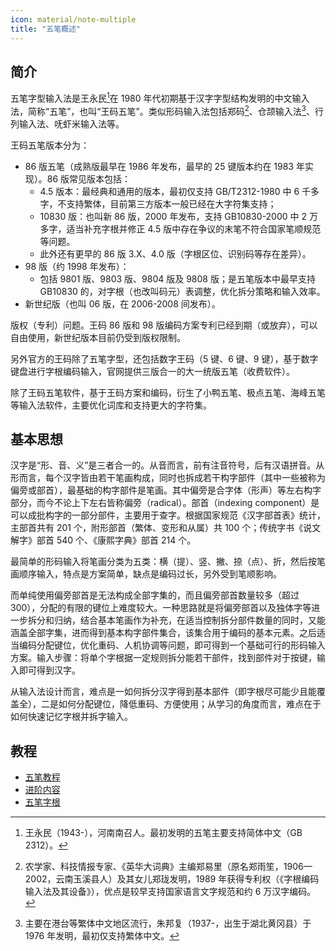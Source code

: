 ```yaml
---
icon: material/note-multiple
title: "五笔概述"
---
```


## 简介

五笔字型输入法是王永民[^1]在 1980 年代初期基于汉字字型结构发明的中文输入法，简称“五笔”，也叫“王码五笔”。类似形码输入法包括郑码[^2]、仓颉输入法[^3]、行列输入法、呒虾米输入法等。

[^1]: 王永民（1943-），河南南召人。最初发明的五笔主要支持简体中文（GB 2312）。
[^2]: 农学家、科技情报专家、《英华大词典》主编郑易里（原名郑雨笙，1906—2002，云南玉溪县人）及其女儿郑珑发明，1989 年获得专利权（《字根编码输入法及其设备》），优点是较早支持国家语言文字规范和约 6 万汉字编码。
[^3]: 主要在港台等繁体中文地区流行，朱邦复（1937-，出生于湖北黄冈县）于 1976 年发明，最初仅支持繁体中文。

王码五笔版本分为：

- 86 版五笔（成熟版最早在 1986 年发布，最早的 25 键版本约在 1983 年实现）。86 版常见版本包括：
  - 4.5 版本：最经典和通用的版本，最初仅支持 GB/T2312-1980 中 6 千多字，不支持繁体，目前第三方版本一般已经在大字符集支持；
  - 10830 版：也叫新 86 版，2000 年发布，支持 GB10830-2000 中 2 万多字，适当补充字根并修正 4.5 版中存在争议的末笔不符合国家笔顺规范等问题。
  - 此外还有更早的 86 版 3.X、4.0 版（字根区位、识别码等存在差异）。
- 98 版（约 1998 年发布）：
  - 包括 9801 版、9803 版、9804 版及 9808 版；是五笔版本中最早支持 GB10830 的，对字根（也改叫码元）表调整，优化拆分策略和输入效率。
- 新世纪版（也叫 06 版，在 2006-2008 间发布）。

版权（专利）问题。王码 86 版和 98 版编码方案专利已经到期（或放弃），可以自由使用，新世纪版本目前仍受到版权限制。

另外官方的王码除了五笔字型，还包括数字王码（5 键、6 键、9 键），基于数字键盘进行字根编码输入，官网提供三版合一的大一统版五笔（收费软件）。

除了王码五笔软件，基于王码方案和编码，衍生了小鸭五笔、极点五笔、海峰五笔等输入法软件，主要优化词库和支持更大的字符集。

## 基本思想

汉字是“形、音、义”是三者合一的。从音而言，前有注音符号，后有汉语拼音。从形而言，每个汉字皆由若干笔画构成，同时也拆成若干构字部件（其中一些被称为偏旁或部首），最基础的构字部件是笔画。其中偏旁是合字体（形声）等左右构字部分，而今不论上下左右皆称偏旁（radical）。部首（indexing component）是可以成批构字的一部分部件，主要用于查字。根据国家规范《汉字部首表》统计，主部首共有 201 个，附形部首（繁体、变形和从属）共 100 个；传统字书《说文解字》部首 540 个、《康熙字典》部首 214 个。

最简单的形码输入将笔画分类为五类：横（提）、竖、撇、捺（点）、折，然后按笔画顺序输入，特点是方案简单，缺点是编码过长，另外受到笔顺影响。

而单纯使用偏旁部首是无法构成全部字集的，而且偏旁部首数量较多（超过 300），分配的有限的键位上难度较大。一种思路就是将偏旁部首以及独体字等进一步拆分和归纳，结合基本笔画作为补充，在适当控制拆分部件数量的同时，又能涵盖全部字集，进而得到基本构字部件集合，该集合用于编码的基本元素。之后适当编码分配键位，优化重码、人机协调等问题，即可得到一个基础可行的形码输入方案。输入步骤：将单个字根据一定规则拆分能若干部件，找到部件对于按键，输入即可得到汉字。

从输入法设计而言，难点是一如何拆分汉字得到基本部件（即字根尽可能少且能覆盖全），二是如何分配键位，降低重码、方便使用；从学习的角度而言，难点在于如何快速记忆字根并拆字输入。

## 教程

- [五笔教程](./tutorial.md)
- [进阶内容](./advanced.md)
- [五笔字根](./roots.md)
